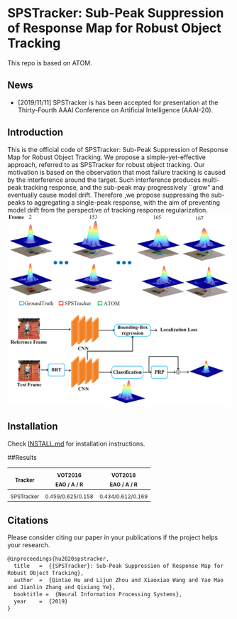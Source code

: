 # SPSTracker: Sub-Peak Suppression of Response Map for Robust Object Tracking
This repo is based on ATOM.

## News
* \[2019/11/11\] SPSTracker is has been accepted for presentation at the Thirty-Fourth AAAI Conference on Artificial Intelligence (AAAI-20).
## Introduction
This is the official code of SPSTracker: Sub-Peak Suppression of Response Map for Robust Object Tracking. We propose a simple-yet-effective approach, referred to as SPSTracker for robust object tracking. Our motivation is based on the observation that most failure tracking is caused by the interference around the target. Such interference produces multi-peak tracking response, and the sub-peak may progressively ``grow" and eventually cause model drift. Therefore ,we propose suppressing the sub-peaks to aggregating a single-peak response, with the aim of preventing model drift from the perspective of tracking response regularization. 
![comparison](figure/SPS.png)
![flowchart](figure/flowchart.png)

## Installation 
Check [INSTALL.md](INSTALL.md) for installation instructions.

##Results

|                           <sub>Tracker</sub>                           |      <sub>VOT2016</br>EAO /  A / R</sub>     |      <sub>VOT2018</br>EAO / A / R</sub>      | 
|:----------------------------------------------------------------------:|:--------------------------------------------:|:--------------------------------------------:|
| <sub>SPSTracker</sub> |       <sub>0.459/0.625/0.158</sub>       |       <sub>0.434/0.612/0.169</sub>       |


## Citations
Please consider citing our paper in your publications if the project helps your research.
```
@inproceedings{hu2020spstracker,
  title   =  {{SPSTracker}: Sub-Peak Suppression of Response Map for Robust Object Tracking},
  author  =  {Qintao Hu and Lijun Zhou and Xiaoxiao Wang and Yao Mao and Jianlin Zhang and Qixiang Ye},
  booktitle =  {Neural Information Processing Systems},
  year    =  {2019}
}
```
